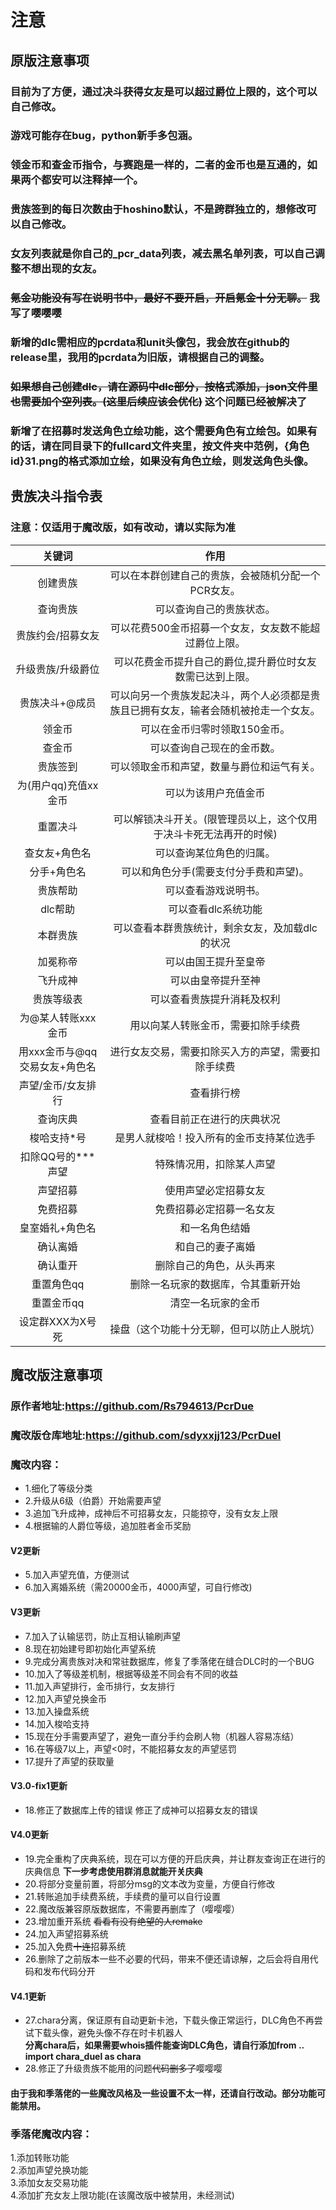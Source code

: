 # 注意
## 原版注意事项
### 目前为了方便，通过决斗获得女友是可以超过爵位上限的，这个可以自己修改。
### 游戏可能存在bug，python新手多包涵。
### 领金币和查金币指令，与赛跑是一样的，二者的金币也是互通的，如果两个都安可以注释掉一个。
### 贵族签到的每日次数由于hoshino默认，不是跨群独立的，想修改可以自己修改。
### 女友列表就是你自己的_pcr_data列表，减去黑名单列表，可以自己调整不想出现的女友。
### ~~氪金功能没有写在说明书中，最好不要开启，开启氪金十分无聊。~~ 我写了嘤嘤嘤  
### 新增的dlc需相应的pcrdata和unit头像包，我会放在github的release里，我用的pcrdata为旧版，请根据自己的调整。
### ~~如果想自己创建dlc，请在源码中dlc部分，按格式添加，json文件里也需要加个空列表。(这里后续应该会优化)~~ 这个问题已经被解决了
### 新增了在招募时发送角色立绘功能，这个需要角色有立绘包。如果有的话，请在同目录下的fullcard文件夹里，按文件夹中范例，{角色id}31.png的格式添加立绘，如果没有角色立绘，则发送角色头像。

## 贵族决斗指令表
### 注意：仅适用于魔改版，如有改动，请以实际为准
| 关键词     | 作用     |
| :-------------: | :-------------:|
|创建贵族       | 可以在本群创建自己的贵族，会被随机分配一个PCR女友。       |  
|查询贵族 |可以查询自己的贵族状态。
|贵族约会/招募女友 |可以花费500金币招募一个女友，女友数不能超过爵位上限。
|升级贵族/升级爵位 |可以花费金币提升自己的爵位,提升爵位时女友数需已达到上限。
|贵族决斗+@成员 |可以向另一个贵族发起决斗，两个人必须都是贵族且已拥有女友，输者会随机被抢走一个女友。
|领金币 |可以在金币归零时领取150金币。
|查金币 |可以查询自己现在的金币数。
|贵族签到 |可以领取金币和声望，数量与爵位和运气有关。
|为(用户qq)充值xx金币 |可以为该用户充值金币
|重置决斗 |可以解锁决斗开关。(限管理员以上，这个仅用于决斗卡死无法再开的时候)
|查女友+角色名 |可以查询某位角色的归属。
|分手+角色名 |可以和角色分手(需要支付分手费和声望)。
|贵族帮助 |可以查看游戏说明书。
|dlc帮助 |可以查看dlc系统功能
|本群贵族 |可以查看本群贵族统计，剩余女友，及加载dlc的状况
|加冕称帝 |可以由国王提升至皇帝
|飞升成神 |可以由皇帝提升至神
|贵族等级表 |可以查看贵族提升消耗及权利
|为@某人转账xxx金币 |用以向某人转账金币，需要扣除手续费
|用xxx金币与@qq交易女友+角色名|进行女友交易，需要扣除买入方的声望，需要扣除手续费
|声望/金币/女友排行|查看排行榜
|查询庆典|查看目前正在进行的庆典状况
|梭哈支持*号|是男人就梭哈！投入所有的金币支持某位选手
|扣除QQ号的***声望|特殊情况用，扣除某人声望
|声望招募|使用声望必定招募女友
|免费招募|免费招募必定招募一名女友
|皇室婚礼+角色名|和一名角色结婚
|确认离婚|和自己的妻子离婚
|确认重开|删除自己的角色，从头再来
|重置角色qq|删除一名玩家的数据库，令其重新开始
|重置金币qq|清空一名玩家的金币
|设定群XXX为X号死|操盘（这个功能十分无聊，但可以防止人脱坑）

## 魔改版注意事项  
### 原作者地址:https://github.com/Rs794613/PcrDue
### 魔改版仓库地址:https://github.com/sdyxxjj123/PcrDuel
### 魔改内容：
- 1.细化了等级分类  
- 2.升级从6级（伯爵）开始需要声望   
- 3.追加飞升成神，成神后不可招募女友，只能掠夺，没有女友上限  
- 4.根据输的人爵位等级，追加胜者金币奖励  
#### V2更新
- 5.加入声望充值，方便测试
- 6.加入离婚系统（需20000金币，4000声望，可自行修改)   
#### V3更新
- 7.加入了认输惩罚，防止互相认输刷声望  
- 8.现在初始建号即初始化声望系统  
- 9.完成分离贵族对决和常驻数据库，修复了季落佬在缝合DLC时的一个BUG  
- 10.加入了等级差机制，根据等级差不同会有不同的收益  
- 11.加入声望排行，金币排行，女友排行  
- 12.加入声望兑换金币  
- 13.加入操盘系统  
- 14.加入梭哈支持  
- 15.现在分手需要声望了，避免一直分手约会刷人物（机器人容易冻结）
- 16.在等级7以上，声望<0时，不能招募女友的声望惩罚  
- 17.提升了声望的获取量  
#### V3.0-fix1更新
- 18.修正了数据库上传的错误 修正了成神可以招募女友的错误  
#### V4.0更新  
- 19.完全重构了庆典系统，现在可以方便的开启庆典，并让群友查询正在进行的庆典信息
**下一步考虑使用群消息就能开关庆典**  
- 20.将部分变量前置，将部分msg的文本改为变量，方便自行修改  
- 21.转账追加手续费系统，手续费的量可以自行设置  
- 22.魔改版兼容原版数据库，不需要再删库了（嘤嘤嘤）  
- 23.增加重开系统 ~~看看有没有绝望的人remake~~    
- 24.加入声望招募系统  
- 25.加入免费~~十连~~招募系统  
- 26.删除了之前版本一些不必要的代码，带来不便还请谅解，之后会将自用代码和发布代码分开  
#### V4.1更新
- 27.chara分离，保证原有自动更新卡池，下载头像正常运行，DLC角色不再尝试下载头像，避免头像不存在时卡机器人  
**分离chara后，如果需要whois插件能查询DLC角色，请自行添加from .. import chara_duel as chara**
- 28.修正了升级贵族不能用的问题~~代码删多了~~嘤嘤嘤

#### 由于我和季落佬的一些魔改风格及一些设置不太一样，还请自行改动。部分功能可能禁用。
### 季落佬魔改内容：
1.添加转账功能    
2.添加声望兑换功能    
3.添加女友交易功能   
4.添加扩充女友上限功能(在该魔改版中被禁用，未经测试)   